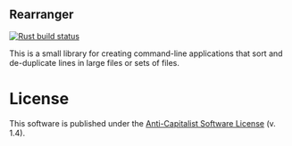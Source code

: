 ## Rearranger

[![Rust build status](https://img.shields.io/github/actions/workflow/status/travisbrown/rearranger/ci.yaml?branch=main)](https://github.com/travisbrown/rearranger/actions)

This is a small library for creating command-line applications that sort and de-duplicate lines in
large files or sets of files.

# License

This software is published under the [Anti-Capitalist Software License][acsl] (v. 1.4).

[acsl]: https://anticapitalist.software/
